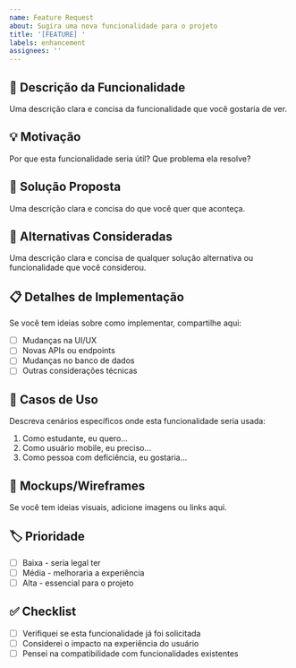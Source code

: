 ```yaml
---
name: Feature Request
about: Sugira uma nova funcionalidade para o projeto
title: '[FEATURE] '
labels: enhancement
assignees: ''
---
```


## 🚀 Descrição da Funcionalidade
Uma descrição clara e concisa da funcionalidade que você gostaria de ver.

## 💡 Motivação
Por que esta funcionalidade seria útil? Que problema ela resolve?

## 📝 Solução Proposta
Uma descrição clara e concisa do que você quer que aconteça.

## 🔄 Alternativas Consideradas
Uma descrição clara e concisa de qualquer solução alternativa ou funcionalidade que você considerou.

## 📋 Detalhes de Implementação
Se você tem ideias sobre como implementar, compartilhe aqui:
- [ ] Mudanças na UI/UX
- [ ] Novas APIs ou endpoints
- [ ] Mudanças no banco de dados
- [ ] Outras considerações técnicas

## 🎯 Casos de Uso
Descreva cenários específicos onde esta funcionalidade seria usada:
1. Como estudante, eu quero...
2. Como usuário mobile, eu preciso...
3. Como pessoa com deficiência, eu gostaria...

## 📸 Mockups/Wireframes
Se você tem ideias visuais, adicione imagens ou links aqui.

## 🏷️ Prioridade
- [ ] Baixa - seria legal ter
- [ ] Média - melhoraria a experiência
- [ ] Alta - essencial para o projeto

## ✅ Checklist
- [ ] Verifiquei se esta funcionalidade já foi solicitada
- [ ] Considerei o impacto na experiência do usuário
- [ ] Pensei na compatibilidade com funcionalidades existentes
